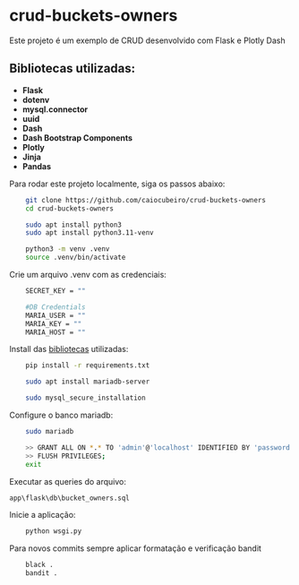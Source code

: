 # crud-buckets-owners

Este projeto é um exemplo de CRUD desenvolvido com Flask e Plotly Dash

## Bibliotecas utilizadas:

- **Flask**
- **dotenv**
- **mysql.connector**
- **uuid**
- **Dash**
- **Dash Bootstrap Components**
- **Plotly**
- **Jinja**
- **Pandas**

Para rodar este projeto localmente, siga os passos abaixo:
```bash
    git clone https://github.com/caiocubeiro/crud-buckets-owners
    cd crud-buckets-owners

    sudo apt install python3
    sudo apt install python3.11-venv

    python3 -m venv .venv
    source .venv/bin/activate
```

Crie um arquivo .venv com as credenciais:
```bash
    SECRET_KEY = ""

    #DB Credentials
    MARIA_USER = ""
    MARIA_KEY = ""
    MARIA_HOST = ""
```

Install das [bibliotecas](#Bibliotecas) utilizadas:
```bash
    pip install -r requirements.txt

    sudo apt install mariadb-server

    sudo mysql_secure_installation
```

Configure o banco mariadb:
```bash
    sudo mariadb

    >> GRANT ALL ON *.* TO 'admin'@'localhost' IDENTIFIED BY 'password' WITH GRANT OPTION;
    >> FLUSH PRIVILEGES;
    exit
```

Executar as queries do arquivo: 
```bash
app\flask\db\bucket_owners.sql
```

Inicie a aplicação:
```bash
    python wsgi.py     
```

Para novos commits sempre aplicar formatação e verificação bandit
```bash
    black .
    bandit . 
```



